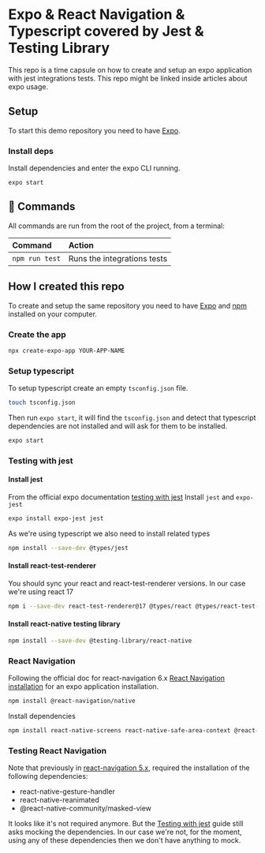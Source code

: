# Expo & React Navigation & Typescript covered by Jest & Testing Library

This repo is a time capsule on how to create and setup an expo application with jest integrations tests.
This repo might be linked inside articles about expo usage.

## Setup

To start this demo repository you need to have [Expo](https://docs.expo.dev/get-started/installation/).

### Install deps

Install dependencies and enter the expo CLI running.

```
expo start
```

## 🧞 Commands

All commands are run from the root of the project, from a terminal:

| Command        | Action                      |
| :------------- | :-------------------------- |
| `npm run test` | Runs the integrations tests |

## How I created this repo

To create and setup the same repository you need to have [Expo](https://docs.expo.dev/get-started/installation/) and [npm](https://docs.npmjs.com/downloading-and-installing-node-js-and-npm) installed on your computer.

### Create the app

```bash
npx create-expo-app YOUR-APP-NAME
```

### Setup typescript

To setup typescript create an empty `tsconfig.json` file.

```bash
touch tsconfig.json
```

Then run `expo start`, it will find the `tsconfig.json` and detect that typescript dependencies are not installed and will ask for them to be installed.

```bash
expo start
```

### Testing with jest

#### Install jest

From the official expo documentation [testing with jest](https://docs.expo.dev/guides/testing-with-jest/)
Install `jest` and `expo-jest`

```bash
expo install expo-jest jest
```

As we're using typescript we also need to install related types

```bash
npm install --save-dev @types/jest
```

#### Install react-test-renderer

You should sync your react and react-test-renderer versions.
In our case we're using react 17

```bash
npm i --save-dev react-test-renderer@17 @types/react @types/react-test-renderer@17
```

#### Install react-native testing library

```bash
npm install --save-dev @testing-library/react-native
```

### React Navigation

Following the official doc for react-navigation 6.x [React Navigation installation](https://reactnavigation.org/docs/getting-started#installation) for an expo application installation.

```bash
npm install @react-navigation/native
```

Install dependencies

```bash
npm install react-native-screens react-native-safe-area-context @react-navigation/native-stack
```

### Testing React Navigation

Note that previously in [react-navigation 5.x](https://reactnavigation.org/docs/5.x/getting-started/#installing-dependencies-into-an-expo-managed-project), required the installation of the following dependencies:

- react-native-gesture-handler
- react-native-reanimated
- @react-native-community/masked-view

It looks like it's not required anymore.
But the [Testing with jest](https://reactnavigation.org/docs/testing) guide still asks mocking the dependencies.
In our case we're not, for the moment, using any of these dependencies then we don't have anything to mock.
